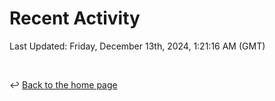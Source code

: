 # Recent Activity

<!--RECENT_ACTIVITY:start-->
<!--RECENT_ACTIVITY:end-->

<!--RECENT_ACTIVITY:last_update-->
Last Updated: Friday, December 13th, 2024, 1:21:16 AM (GMT)
<!--RECENT_ACTIVITY:last_update_end-->

<br>

↩️ [Back to the home page](/README.md)
